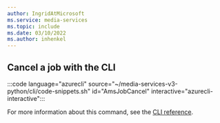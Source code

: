 ```yaml
---
author: IngridAtMicrosoft
ms.service: media-services 
ms.topic: include
ms.date: 03/10/2022
ms.author: inhenkel
---
```


## Cancel a job with the CLI

:::code language="azurecli" source="~/media-services-v3-python/cli/code-snippets.sh" id="AmsJobCancel" interactive="azurecli-interactive":::

For more information about this command, see the [CLI reference](/cli/azure/ams/job?view=azure-cli-latest#az-ams-job-cancel).
